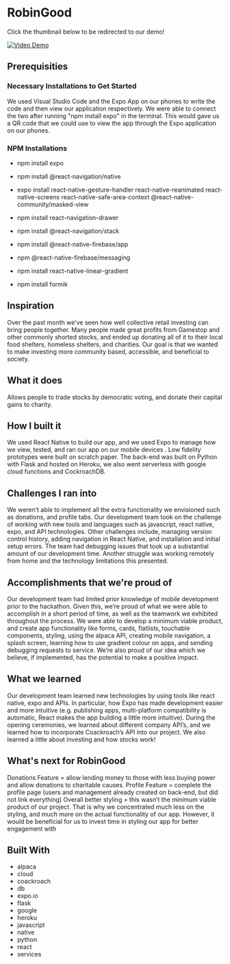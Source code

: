 # RobinGood

Click the thumbnail below to be redirected to our demo!

[![Video Demo](https://youtu.be/LeIRfnsESOQ/0.jpg)](https://youtu.be/LeIRfnsESOQ)

## Prerequisities

### Necessary Installations to Get Started

We used Visual Studio Code and the Expo App on our phones to write the code and then view our application respectively. We were able to connect the two after running "npm install expo" in the terminal. This would gave us a QR code that we could use to view the app through the Expo application on our phones.

### NPM Installations
- npm install expo
- npm install @react-navigation/native
- expo install react-native-gesture-handler react-native-reanimated react-native-screens react-native-safe-area-context @react-native-community/masked-view
- npm install react-navigation-drawer
- npm install @react-navigation/stack

- npm install @react-native-firebase/app
- npm @react-native-firebase/messaging
- npm install react-native-linear-gradient

- npm install formik


## Inspiration
Over the past month we’ve seen how well collective retail investing can bring people together.  Many people made great profits from Gamestop and other commonly shorted stocks, and ended up donating all of it to their local food shelters, homeless shelters, and charities. Our goal is that we wanted to make investing more community based, accessible, and beneficial to society. 

## What it does
Allows people to trade stocks by democratic voting, and donate their capital gains to charity.

## How I built it
We used React Native to build our app, and we used Expo to manage how we view, tested, and ran our app on our mobile devices . Low fidelity prototypes were built on scratch paper. The back-end was built on Python with Flask and hosted on Heroku, we also went serverless with google cloud functions and CockroachDB.

## Challenges I ran into
We weren’t able to implement all the extra functionality we envisioned such as donations, and profile tabs. Our development team took on the challenge of working with new tools and languages such as javascript, react native, expo, and API technologies. Other challenges include, managing version control history, adding navigation in React Native, and installation and initial setup errors. The team had debugging issues that took up a substantial amount of our development time. Another struggle was working remotely from home and the technology limitations this presented.

## Accomplishments that we're proud of
Our development team had limited prior knowledge of mobile development prior to the hackathon. Given this, we’re proud of what we were able to accomplish in a short period of time, as well as the teamwork we exhibited throughout the process. We were able to develop a minimum viable product, and create app functionality like forms, cards, flatlists, touchable components, styling, using the alpaca API, creating mobile navigation, a splash screen, learning how to use gradient colour on apps, and sending debugging requests to service. We’re also proud of our idea which we believe, if implemented, has the potential to make a positive impact.

## What we learned
Our development team learned new technologies by using tools like react native, expo and APIs. In particular, how Expo has made development easier and more intuitive (e.g. publishing apps, multi-platform compatibility is automatic, React makes the app building a little more intuitive). During the opening ceremonies, we learned about different company API’s, and we learned how to incorporate Coackroach’s API into our project. We also learned a little about investing and how stocks work!

## What's next for RobinGood
Donations Feature = allow lending money to those with less buying power and allow donations to charitable causes. Profile Feature = complete the profile page (users and management already created on back-end, but did not link everything) Overall better styling = this wasn’t the minimum viable product of our project. That is why we concentrated much less on the styling, and much more on the actual functionality of our app. However, it would be beneficial for us to invest time in styling our app for better engagement with

## Built With
- alpaca
- cloud
- coackroach
- db
- expo.io
- flask
- google
- heroku
- javascript
- native
- python
- react
- services
